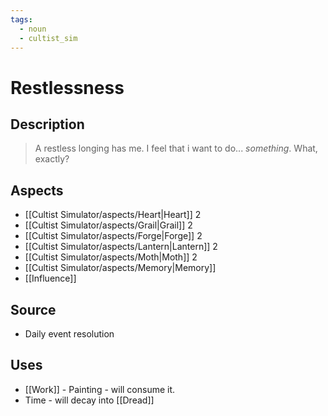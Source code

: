 ```yaml
---
tags:
  - noun
  - cultist_sim
---
```


# Restlessness

## Description

> A restless longing has me. I feel that i want to do... *something*. What, exactly? 

## Aspects
- [[Cultist Simulator/aspects/Heart|Heart]] 2
- [[Cultist Simulator/aspects/Grail|Grail]] 2
- [[Cultist Simulator/aspects/Forge|Forge]] 2
- [[Cultist Simulator/aspects/Lantern|Lantern]] 2
- [[Cultist Simulator/aspects/Moth|Moth]] 2
- [[Cultist Simulator/aspects/Memory|Memory]]
- [[Influence]]
## Source
- Daily event resolution
## Uses
- [[Work]] - Painting - will consume it.
- Time - will decay into [[Dread]]

